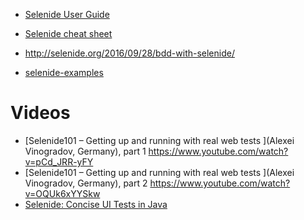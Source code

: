 

* [Selenide User Guide](https://selenide.gitbooks.io/user-guide/content/en/)

* [Selenide cheat sheet](https://gist.github.com/mkpythonanywhereblog/947633ba1bf0bc239639)
* http://selenide.org/2016/09/28/bdd-with-selenide/
* [selenide-examples](https://github.com/selenide-examples)

# Videos
* [Selenide101 – Getting up and running with real web tests ](Alexei Vinogradov, Germany), part 1 
https://www.youtube.com/watch?v=pCd_JRR-yFY
* [Selenide101 – Getting up and running with real web tests ](Alexei Vinogradov, Germany), part 2 
https://www.youtube.com/watch?v=OQUk6xYYSkw
* [Selenide: Concise UI Tests in Java](https://www.youtube.com/watch?v=fR8CyLcxBZ0)

